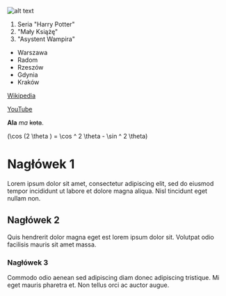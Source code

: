 
![alt text]( https://static.wikia.nocookie.net/disney/images/b/b3/Zygzak_mcqueen_art.png/revision/latest?cb=20170125154546&path-prefix=pl "Obrazek 1")

1. Seria "Harry Potter"
2. "Mały Książę"
3. "Asystent Wampira"

+  Warszawa
+  Radom
+  Rzeszów
+  Gdynia
+  Kraków

[Wikipedia](https://pl.wikipedia.org/)

[YouTube](https://www.youtube.com/)

**Ala** *ma* ~~kota~~.

\(\cos (2 \theta ) = \cos ^ 2 \theta - \sin ^ 2 \theta\)	

# Nagłówek 1
Lorem ipsum dolor sit amet, consectetur adipiscing elit, sed do eiusmod tempor incididunt ut labore et dolore magna aliqua. Nisl tincidunt eget nullam non.
## Nagłówek 2
Quis hendrerit dolor magna eget est lorem ipsum dolor sit. Volutpat odio facilisis mauris sit amet massa. 
### Nagłówek 3
Commodo odio aenean sed adipiscing diam donec adipiscing tristique. Mi eget mauris pharetra et. Non tellus orci ac auctor augue. 
